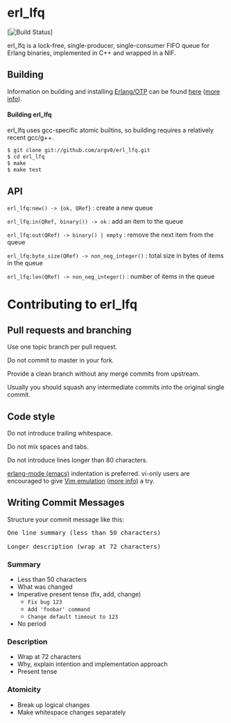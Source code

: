 erl_lfq
=======

[![Build Status](https://secure.travis-ci.org/[YOUR_GITHUB_USERNAME]/[YOUR_PROJECT_NAME].png)]

erl_lfq is a lock-free, single-producer, single-consumer FIFO queue for Erlang binaries,
implemented in C++ and wrapped in a NIF.  

Building
--------

Information on building and installing [Erlang/OTP](http://www.erlang.org)
can be found [here](https://github.com/erlang/otp/wiki/Installation)
([more info](https://github.com/erlang/otp/blob/master/INSTALL.md)).

#### Building erl_lfq

erl_lfq uses gcc-specific atomic builtins, so building requires a relatively recent gcc/g++.

```sh
$ git clone git://github.com/argv0/erl_lfq.git
$ cd erl_lfq
$ make
$ make test
```

API 
---

`erl_lfq:new() -> {ok, QRef}` : create a new queue

`erl_lfq:in(QRef, binary()) -> ok` : add an item to the queue

`erl_lfq:out(QRef) -> binary() | empty` : remove the next item from the queue

`erl_lfq:byte_size(QRef) -> non_neg_integer()` : total size in bytes of items in the queue

`erl_lfq:len(QRef) -> non_neg_integer()` : number of items in the queue


Contributing to erl_lfq
=======================

Pull requests and branching
---------------------------

Use one topic branch per pull request.

Do not commit to master in your fork.

Provide a clean branch without any merge commits from upstream.

Usually you should squash any intermediate commits into the original single commit.

Code style
----------

Do not introduce trailing whitespace.

Do not mix spaces and tabs.

Do not introduce lines longer than 80 characters.

[erlang-mode (emacs)](http://www.erlang.org/doc/man/erlang.el.html) indentation is preferred.
vi-only users are encouraged to give [Vim emulation](http://emacswiki.org/emacs/Evil)
([more info](https://gitorious.org/evil/pages/Home)) a try.

Writing Commit Messages
-----------------------

Structure your commit message like this:

<pre>
One line summary (less than 50 characters)

Longer description (wrap at 72 characters)
</pre>

### Summary

* Less than 50 characters
* What was changed
* Imperative present tense (fix, add, change)
  * `Fix bug 123`
  * `Add 'foobar' command`
  * `Change default timeout to 123`
* No period

### Description

* Wrap at 72 characters
* Why, explain intention and implementation approach
* Present tense

### Atomicity

* Break up logical changes
* Make whitespace changes separately

